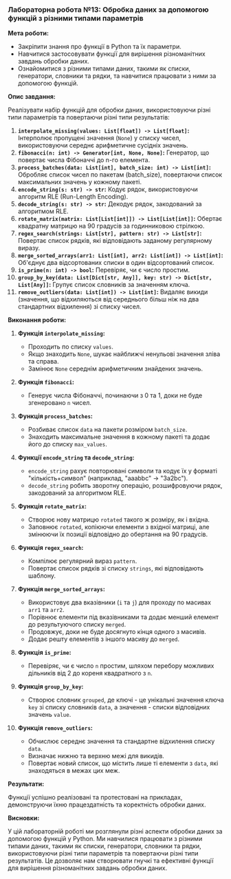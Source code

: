 ### Лабораторна робота №13: Обробка даних за допомогою функцій з різними типами параметрів

**Мета роботи:**

*   Закріпити знання про функції в Python та їх параметри.
*   Навчитися застосовувати функції для вирішення різноманітних завдань обробки даних.
*   Ознайомитися з різними типами даних, такими як списки, генератори, словники та рядки, та навчитися працювати з ними за допомогою функцій.

**Опис завдання:**

Реалізувати набір функцій для обробки даних, використовуючи різні типи параметрів та повертаючи різні типи результатів:

1.  **`interpolate_missing(values: List[float]) -> List[float]`:** Інтерполює пропущені значення (`None`) у списку чисел, використовуючи середнє арифметичне сусідніх значень.
2.  **`fibonacci(n: int) -> Generator[int, None, None]`:** Генератор, що повертає числа Фібоначчі до n-го елемента.
3.  **`process_batches(data: List[int], batch_size: int) -> List[int]`:** Обробляє список чисел по пакетам (batch_size), повертаючи список максимальних значень у кожному пакеті.
4.  **`encode_string(s: str) -> str`:** Кодує рядок, використовуючи алгоритм RLE (Run-Length Encoding).
5.  **`decode_string(s: str) -> str`:** Декодує рядок, закодований за алгоритмом RLE.
6.  **`rotate_matrix(matrix: List[List[int]]) -> List[List[int]]`:** Обертає квадратну матрицю на 90 градусів за годинниковою стрілкою.
7.  **`regex_search(strings: List[str], pattern: str) -> List[str]`:** Повертає список рядків, які відповідають заданому регулярному виразу.
8.  **`merge_sorted_arrays(arr1: List[int], arr2: List[int]) -> List[int]`:** Об'єднує два відсортованих списки в один відсортований список.
9.  **`is_prime(n: int) -> bool`:** Перевіряє, чи є число простим.
10. **`group_by_key(data: List[Dict[str, Any]], key: str) -> Dict[str, List[Any]]`:** Групує список словників за значенням ключа.
11. **`remove_outliers(data: List[int]) -> List[int]`:** Видаляє викиди (значення, що відхиляються від середнього більш ніж на два стандартних відхилення) зі списку чисел.

**Виконання роботи:**

1.  **Функція `interpolate_missing`:**
    *   Проходить по списку `values`.
    *   Якщо знаходить `None`, шукає найближчі ненульові значення зліва та справа.
    *   Замінює `None` середнім арифметичним знайдених значень.

2.  **Функція `fibonacci`:**
    *   Генерує числа Фібоначчі, починаючи з 0 та 1, доки не буде згенеровано `n` чисел.

3.  **Функція `process_batches`:**
    *   Розбиває список `data` на пакети розміром `batch_size`.
    *   Знаходить максимальне значення в кожному пакеті та додає його до списку `max_values`.

4.  **Функції `encode_string` та `decode_string`:**
    *   `encode_string` рахує повторювані символи та кодує їх у форматі "кількість+символ" (наприклад, "aaabbc" -> "3a2bc").
    *   `decode_string` робить зворотну операцію, розшифровуючи рядок, закодований за алгоритмом RLE.

5.  **Функція `rotate_matrix`:**
    *   Створює нову матрицю `rotated` такого ж розміру, як і вхідна.
    *   Заповнює `rotated`, копіюючи елементи з вхідної матриці, але змінюючи їх позиції відповідно до обертання на 90 градусів.

6.  **Функція `regex_search`:**
    *   Компілює регулярний вираз `pattern`.
    *   Повертає список рядків зі списку `strings`, які відповідають шаблону.

7.  **Функція `merge_sorted_arrays`:**
    *   Використовує два вказівники (`i` та `j`) для проходу по масивах `arr1` та `arr2`.
    *   Порівнює елементи під вказівниками та додає менший елемент до результуючого списку `merged`.
    *   Продовжує, доки не буде досягнуто кінця одного з масивів.
    *   Додає решту елементів з іншого масиву до `merged`.

8.  **Функція `is_prime`:**
    *   Перевіряє, чи є число `n` простим, шляхом перебору можливих дільників від 2 до кореня квадратного з `n`.

9.  **Функція `group_by_key`:**
    *   Створює словник `grouped`, де ключі - це унікальні значення ключа `key` зі списку словників `data`, а значення - списки відповідних значень `value`.

10. **Функція `remove_outliers`:**
    *   Обчислює середнє значення та стандартне відхилення списку `data`.
    *   Визначає нижню та верхню межі для викидів.
    *   Повертає новий список, що містить лише ті елементи з `data`, які знаходяться в межах цих меж.

**Результати:**

Функції успішно реалізовані та протестовані на прикладах, демонструючи їхню працездатність та коректність обробки даних.

**Висновки:**

У цій лабораторній роботі ми розглянули різні аспекти обробки даних за допомогою функцій у Python. Ми навчилися працювати з різними типами даних, такими як списки, генератори, словники та рядки, використовуючи різні типи параметрів та повертаючи різні типи результатів. Це дозволяє нам створювати гнучкі та ефективні функції для вирішення різноманітних завдань обробки даних.
